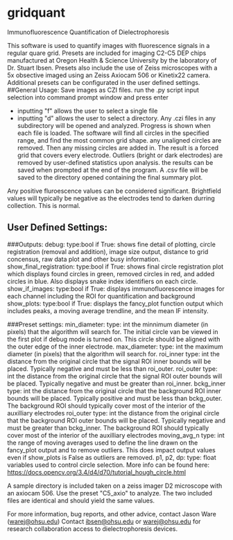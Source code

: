 # gridquant
Immunofluorescence Quantification of Dielectrophoresis

This software is used to quantify images with fluorescence signals in a regular quare grid. Presets are included for imaging C2-C5 DEP chips manufactured at Oregon Health & Science University by the laboratory of Dr. Stuart Ibsen. Presets also include the use of Zeiss microscopes with a 5x obsective imaged using an Zeiss Axiocam 506 or Kinetix22 camera. Additional presets can be configurated in the user defined settings.
##General Usage:
Save images as CZI files.
run the .py script
input selection into command prompt window and press enter
- inputting "f" allows the user to select a single file
- inputting "d" allows the user to select a directory. Any .czi files in any subdirectory will be opened and analyzed. Progress is shown when each file is loaded.
The software will find all circles in the specified range, and find the most common grid shape. any unaligned circles are removed. Then any missing circles are added in. The result is a forced grid that covers every electrode. Outliers (bright or dark electrodes) are removed by user-defined statistics upon analysis.
the results can be saved when prompted at the end of the program. A .csv file will be saved to the directory opened containing the final summary plot.

Any positive fluroescence values can be considered significant. Brightfield values will typically be negative as the electrodes tend to darken durring collection. This is normal.

## User Defined Settings:
###Outputs:
debug: 
  type:bool
  if True:
    shows fine detail of plotting, circle registration (removal and addition), image size output, distance to grid concensus, raw data plot and other busy information.
show_final_registration:
  type:bool
  if True:
    shows final circle registration plot which displays found circles in green, removed circles in red, and added circles in blue. Also displays snake index identifiers on each circle.
show_if_images:
  type:bool
  if True:
    displays immunofluorescence images for each channel including the ROI for quantification and background
show_plots:
  type:bool
  if True:
    displays the fancy_plot function output which includes peaks, a moving average trendline, and the mean IF intensity.

###Preset settings:
min_diameter:
  type: int
  the minnimum diameter (in pixels) that the algorithm will search for. The initial circle van be viewed in the first plot if debug mode is turned on. This circle should be aligned with the outer edge of the inner electrode. 
max_diameter:
  type: int
  the maximum diameter (in pixels) that the algorithm will search for.
roi_inner
  type: int
  the distance from the original circle that the signal ROI inner bounds will be placed. Typically negative and must be less than roi_outer.
roi_outer
  type: int
  the distance from the original circle that the signal ROI outer bounds will be placed. Typically negative and must be greater than roi_inner.
bckg_inner
  type: int
  the distance from the original circle that the background ROI inner bounds will be placed. Typically positive and must be less than bckg_outer. The background ROI should typically cover most of the interior of the auxilliary electrodes
roi_outer
  type: int
  the distance from the original circle that the background ROI outer bounds will be placed. Typically negative and must be greater than bckg_inner. The background ROI should typically cover most of the interior of the auxilliary electrodes
moving_avg_n
  type: int
  the range of moving averages used to define the line drawn on the fancy_plot output and to remove outliers. This does impact output values even if show_plots is False as outliers are removed.
p1, p2, dp:
  type: float
  variables used to control circle selection. More info can be found here: https://docs.opencv.org/3.4/d4/d70/tutorial_hough_circle.html

A sample directory is included taken on a zeiss imager D2 microscope with an axiocam 506. Use the preset "C5_axio" to analyze. The two included files are identical and should yield the same values.

For more information, bug reports, and other advice, contact Jason Ware (warej@ohsu.edu)
Contact ibsen@ohsu.edu or warej@ohsu.edu for research collaboration access to dielectrophoresis devices. 


